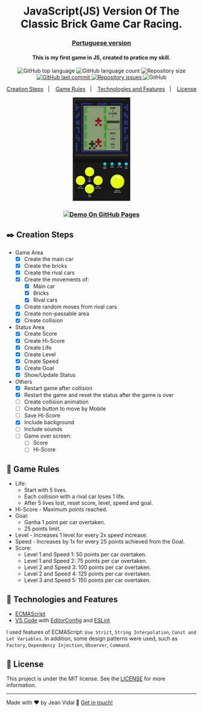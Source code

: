 <h1 align="center">
  JavaScript(JS) Version Of The Classic Brick Game Car Racing.
</h1>

<h3 align="center">
  <a href="README-ptBR.md">Portuguese version</a>
</h3>

<h4 align="center">
  This is my first game in JS, created to pratice my skill.
</h4>

<p align="center">
  <img alt="GitHub top language" src="https://img.shields.io/github/languages/top/jvidaln/brick-game-car-racing.svg">
  
  <img alt="GitHub language count" src="https://img.shields.io/github/languages/count/jvidaln/brick-game-car-racing.svg">
  
  <img alt="Repository size" src="https://img.shields.io/github/repo-size/jvidaln/brick-game-car-racing.svg">
  <a href="https://github.com/jvidaln/brick-game-car-racing/commits/master">
    <img alt="GitHub last commit" src="https://img.shields.io/github/last-commit/jvidaln/brick-game-car-racing.svg">
  </a>
  
  <a href="https://github.com/jvidaln/brick-game-car-racing/issues">
    <img alt="Repository issues" src="https://img.shields.io/github/issues/jvidaln/brick-game-car-racing.svg">
  </a>
  
  <img alt="GitHub" src="https://img.shields.io/github/license/jvidaln/brick-game-car-racing"> 
</p>

<p align="center">
  <a href="#black_nib-creation-steps">Creation Steps</a>&nbsp;&nbsp;&nbsp;|&nbsp;&nbsp;&nbsp;
  <a href="#blue_book-game-rules">Game Rules</a>&nbsp;&nbsp;&nbsp;|&nbsp;&nbsp;&nbsp;
  <a href="#rocket-technologies-and-features">Technologies and Features</a>&nbsp;&nbsp;&nbsp;|&nbsp;&nbsp;&nbsp;
  <a href="#memo-license">License</a>
</p>

<p align="center">
  <img src="assets/github/brick-game-car-racing.gif" width="30%">
</p>

<h3 align="center">
  <a href="https://jvidaln.github.io/brick-game-car-racing/">
    <img alt="Demo On GitHub Pages" src="https://dummyimage.com/240x46/6b506b/ffffff.png&text=Demo+On+Git+Pages">
  </a>
</h3>

## :black_nib: Creation Steps

- Game Area
  - [x] Create the main car
  - [x] Create the bricks
  - [x] Create the rival cars
  - [x] Create the movements of:
    - [x] Main car
    - [x] Bricks
    - [x] Rival cars
  - [x] Create random moves from rival cars
  - [x] Create non-passable area
  - [x] Create collision
- Status Area
  - [x] Create Score
  - [x] Create Hi-Score
  - [x] Create Life
  - [x] Create Level
  - [x] Create Speed
  - [x] Create Goal
  - [x] Show/Update Status
- Others
  - [x] Restart game after collision
  - [x] Restart the game and reset the status after the game is over
  - [ ] Create collision animation
  - [ ] Create button to move by Mobile
  - [ ] Save Hi-Score
  - [x] Include background
  - [ ] Include sounds
  - [ ] Game over screen:
    - [ ] Score
    - [ ] Hi-Score

## :blue_book: Game Rules

- Life:
  - Start with 5 lives.
  - Each collision with a rival car loses 1 life.
  - After 5 lives lost, reset score, level, speed and goal.
- Hi-Score - Maximum points reached.
- Goal:
  - Ganha 1 point per car overtaken.
  - 25 points limit.
- Level - Increases 1 level for every 2x speed increase.
- Speed ​​- Increases by 1x for every 25 points achieved from the Goal.
- Score:
  - Level 1 and Speed 1: 50 points per car overtaken.
  - Level 1 and Speed 2: 75 points per car overtaken.
  - Level 2 and Speed 3: 100 points per car overtaken.
  - Level 2 and Speed 4: 125 points per car overtaken.
  - Level 3 and Speed 5: 150 points per car overtaken.

## :rocket: Technologies and Features

- [ECMAScript][es]
- [VS Code][vc] with [EditorConfig][vceditconfig] and [ESLint][vceslint]

I used features of ECMAScript: `Use Strict`, `String Interpolation`, `Const and Let Variables`. In addition, some design patterns were used, such as `Factory`, `Dependency Injection`, `Observer`, `Command`.

## :memo: License

This project is under the MIT license. See the [LICENSE](https://github.com/jvidaln/brick-game-car-racing/blob/master/LICENSE) for more information.

---

Made with ♥ by Jean Vidal :wave: [Get in touch!](https://www.linkedin.com/in/jvidalnunes/)

[vc]: https://code.visualstudio.com/
[vceditconfig]: https://marketplace.visualstudio.com/items?itemName=EditorConfig.EditorConfig
[vceslint]: https://marketplace.visualstudio.com/items?itemName=dbaeumer.vscode-eslint
[es]: https://www.ecma-international.org/

